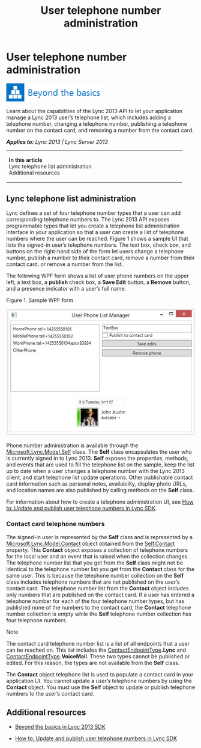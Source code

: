 ﻿---
title: User telephone number administration
TOCTitle: User telephone number administration
ms:assetid: 7d832dc3-0913-4382-9213-21697f0fac48
ms:mtpsurl: https://msdn.microsoft.com/en-us/library/JJ933103(v=office.15)
ms:contentKeyID: 50877236
ms.date: 07/24/2014
mtps_version: v=office.15
---

# User telephone number administration

![Beyond the basics topic](images/JJ945548.mod_icon_beyondbasics_long(Office.15).png "Beyond the basics topic")

Learn about the capabilities of the Lync 2013 API to let your application manage a Lync 2013 user’s telephone list, which includes adding a telephone number, changing a telephone number, publishing a telephone number on the contact card, and removing a number from the contact card.


_**Applies to:** Lync 2013 | Lync Server 2013_

<table>
<colgroup>
<col style="width: 50%" />
<col style="width: 50%" />
</colgroup>
<tbody>
<tr class="odd">
<td><p><strong>In this article</strong><br />
Lync telephone list administration<br />
Additional resources</p></td>
<td><p></p></td>
</tr>
</tbody>
</table>


## Lync telephone list administration

Lync defines a set of four telephone number types that a user can add corresponding telephone numbers to. The Lync 2013 API exposes programmable types that let you create a telephone list administration interface in your application so that a user can create a list of telephone numbers where the user can be reached. Figure 1 shows a sample UI that lists the signed-in user’s telephone numbers. The text box, check box, and buttons on the right-hand side of the form let users change a telephone number, publish a number to their contact card, remove a number from their contact card, or remove a number from the list.

The following WPF form shows a list of user phone numbers on the upper left, a text box, a **publish** check box, a **Save Edit** button, a **Remove** button, and a presence indicator with a user’s full name.

Figure 1. Sample WPF form

  
![Screen shot of a phone manager sample](images/JJ933103.LyncClientSDK_UserPhoneNumberManagement(Office.15).jpg "Screen shot of a phone manager sample")

Phone number administration is available through the [Microsoft.Lync.Model.Self](self-class-microsoft-lync-model_2.md) class. The **Self** class encapsulates the user who is currently signed in to Lync 2013. **Self** exposes the properties, methods, and events that are used to fill the telephone list on the sample, keep the list up to date when a user changes a telephone number with the Lync 2013 client, and start telephone list update operations. Other publishable contact card information such as personal notes, availability, display photo URLs, and location names are also published by calling methods on the **Self** class.

For information about how to create a telephone administration UI, see [How to: Update and publish user telephone numbers in Lync SDK](how-to-update-and-publish-user-telephone-numbers-in-lync-sdk.md).

### Contact card telephone numbers

The signed-in user is represented by the **Self** class and is represented by a [Microsoft.Lync.Model.Contact](contact-class-microsoft-lync-model_2.md) object obtained from the [Self.Contact](self-contact-property-microsoft-lync-model_2.md) property. This **Contact** object exposes a collection of telephone numbers for the local user and an event that is raised when the collection changes. The telephone number list that you get from the **Self** class might not be identical to the telephone number list you get from the **Contact** class for the same user. This is because the telephone number collection on the **Self** class includes telephone numbers that are not published on the user’s contact card. The telephone number list from the **Contact** object includes only numbers that are published on the contact card. If a user has entered a telephone number for each of the four telephone number types, but has published none of the numbers to the contact card, the **Contact** telephone number collection is empty while the **Self** telephone number collection has four telephone numbers.


> [!NOTE]
> <P>The contact card telephone number list is a list of all endpoints that a user can be reached on. This list includes the <A href="contactendpointtype-enumeration-microsoft-lync-model_2.md">ContactEndpointType</A><STRONG>.Lync</STRONG> and <A href="contactendpointtype-enumeration-microsoft-lync-model_2.md">ContactEndpointType</A><STRONG>.VoiceMail</STRONG>. These two types cannot be published or edited. For this reason, the types are not available from the <STRONG>Self</STRONG> class.</P>



The **Contact** object telephone list is used to populate a contact card in your application UI. You cannot update a user’s telephone numbers by using the **Contact** object. You must use the **Self** object to update or publish telephone numbers to the user’s contact card.

## Additional resources

  - [Beyond the basics in Lync 2013 SDK](beyond-the-basics-in-lync-2013-sdk.md)

  - [How to: Update and publish user telephone numbers in Lync SDK](how-to-update-and-publish-user-telephone-numbers-in-lync-sdk.md)

